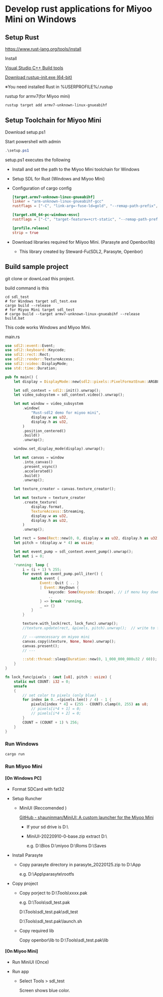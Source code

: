 # Develop rust applications for Miyoo Mini on Windows

## Setup Rust

https://www.rust-lang.org/tools/install

Install

[Visual Studio C++ Build tools](https://visualstudio.microsoft.com/visual-cpp-build-tools/)

[Download rustup-init.exe (64-bit)](https://static.rust-lang.org/rustup/dist/x86_64-pc-windows-msvc/rustup-init.exe)

※You need installed Rust in %USERPROFILE%/.rustup

rustup for armv7(for Miyoo mini)

```powershell
rustup target add armv7-unknown-linux-gnueabihf
```

## Setup Toolchain for Miyoo Mini

Download setup.ps1

Start powershell with admin

```powershell
.\setup.ps1
```

setup.ps1 executes the following

- Install and set the path to the Miyoo Mini toolchain for Windows

- Setup SDL for Rust (Windows and Miyoo Mini)

- Configuration of cargo config
  
  ```toml
  [target.armv7-unknown-linux-gnueabihf]
  linker = "arm-unknown-linux-gnueabihf-gcc"
  rustflags = ["-C", "link-arg=-fuse-ld=gold", "--remap-path-prefix", "C:\\Users\\user=~"]
  
  [target.x86_64-pc-windows-msvc]
  rustflags = ["-C", "target-feature=+crt-static", "--remap-path-prefix", "C:\\Users\\user=~"]
  
  [profile.release]
  strip = true
  ```

- Download libraries required for Miiyoo Mini. (Parasyte and Openbor/lib)
  
  - This library created by Steward-Fu(SDL2, Parasyte, Openbor)

## Build sample project

git clone or downLoad this project.

build command is this

```powershellag-0-1geb7fiurag-1-1geb7fiur
cd sdl_test
# for Windows target sdl_test.exe
cargo build --release
# for Miyoo Mini target sdl_test
# cargo build --target armv7-unknown-linux-gnueabihf --release
build.bat
```

This code works Windows and Miyoo Mini.

main.rs

```rust
use sdl2::event::Event;
use sdl2::keyboard::Keycode;
use sdl2::rect::Rect;
use sdl2::render::TextureAccess;
use sdl2::video::DisplayMode;
use std::time::Duration;

pub fn main() {
    let display = DisplayMode::new(sdl2::pixels::PixelFormatEnum::ARGB8888, 640, 480, 60);

    let sdl_context = sdl2::init().unwrap();
    let video_subsystem = sdl_context.video().unwrap();

    let mut window = video_subsystem
        .window(
            "Rust-sdl2 demo for miyoo mini",
            display.w as u32,
            display.h as u32,
        )
        .position_centered()
        .build()
        .unwrap();

    window.set_display_mode(display).unwrap();

    let mut canvas = window
        .into_canvas()
        .present_vsync()
        .accelerated()
        .build()
        .unwrap();

    let texture_creater = canvas.texture_creator();

    let mut texture = texture_creater
        .create_texture(
            display.format,
            TextureAccess::Streaming,
            display.w as u32,
            display.h as u32,
        )
        .unwrap();

    let rect = Some(Rect::new(0, 0, display.w as u32, display.h as u32));
    let pitch = (display.w * 4) as usize;

    let mut event_pump = sdl_context.event_pump().unwrap();
    let mut i = 0;

    'running: loop {
        i = (i + 1) % 255;
        for event in event_pump.poll_iter() {
            match event {
                Event::Quit { .. }
                | Event::KeyDown {
                    keycode: Some(Keycode::Escape), // if menu key down exit app
                    ..
                } => break 'running,
                _ => {}
            }
        }

        texture.with_lock(rect, lock_func).unwrap();
        //texture.update(rect, &pixels, pitch).unwrap();  // write to framebuffer(on miyoo mini)

        // ---unnecessary on miyoo mini
        canvas.copy(&texture, None, None).unwrap();
        canvas.present();
        // ---

        ::std::thread::sleep(Duration::new(0, 1_000_000_000u32 / 60)); // 60fps
    }
}

fn lock_func(pixels : &mut [u8], pitch : usize) {
    static mut COUNT: i32 = 0;
    unsafe
    {
        // set color to pixels (only blue)
        for index in 0..=(pixels.len() / 4) - 1 {
            pixels[index * 4] = (255 - COUNT).clamp(0, 255) as u8;
            // pixels[i*4 + 1] = 0;
            // pixels[i*4 + 2] = 0;
        }
        COUNT = (COUNT + 1) % 256;
    }
}
```

### Run Windows

```powershell
cargo run
```

### Run Miyoo Mini

#### [On Windows PC]

- Format SDCard with fat32

- Setup Runcher
  
  - MiniUI (Reccomended )
    
    [GitHub - shauninman/MiniUI: A custom launcher for the Miyoo Mini](https://github.com/shauninman/MiniUI)
    
    - If your sd drive is D:\
    
    - MiniUI-20220910-0-base.zip extract D:\
      
      e.g.
      D:\Bios
      D:\miyoo
      D:\Roms
      D:\Saves

- Install Parasyte
  
  - Copy parasyte directory in parasyte_20220125.zip to D:\App
    
    e.g. D:\App\parasyte\rootfs

- Copy project
  
  - Copy porject to D:\Tools\xxxx.pak
    
    e.g. D:\Tools\sdl_test.pak
    
    D:\Tools\sdl_test.pak\sdl_test
    
    D:\Tools\sdl_test.pak\launch.sh
  
  - Copy required lib
    
    Copy openbor\lib to D:\Tools\sdl_test.pak\lib

#### [On Miyoo Mini]

- Run MiniUI (Once)

- Run app
  
  - Select Tools > sdl_test
    
    Screen shows blue color.
